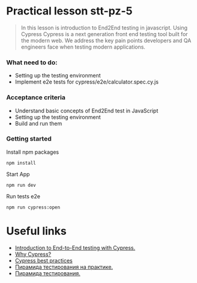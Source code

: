 # Practical lesson stt-pz-5

> In this lesson is introduction to End2End testing in javascript. Using Cypress
> Cypress is a next generation front end testing tool built for the modern web. We address the key pain points developers and QA engineers face when testing modern applications.

### What need to do:
* Setting up the testing environment
* Implement e2e tests for cypress/e2e/calculator.spec.cy.js 

### Acceptance criteria
* Understand basic concepts of End2End test in JavaScript
* Setting up the testing environment
* Build and run them

### Getting started

Install npm packages

```
npm install
```
Start App

```
npm run dev
```

Run tests e2e

```
npm run cypress:open
```

# Useful links
* [ Introduction to End-to-End testing with Cypress.](https://wanago.io/2019/12/30/javascript-testing-introduction-end-to-end-testing-cypress/)
* [Why Cypress?](https://docs.cypress.io/guides/overview/why-cypress)
* [Cypress best practices](https://docs.cypress.io/guides/references/best-practices)
* [Пирамида тестирования на практике.](https://dou.ua/lenta/columns/testing-in-jiji/)
* [Пирамида тестирования.](https://tlroadmap.io/roles/technical-lead/product-quality/testing/test-pyramid.html)



